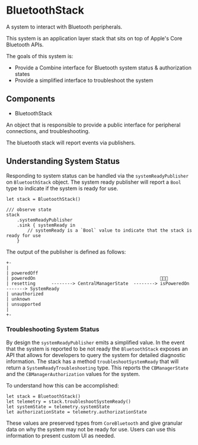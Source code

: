 # BluetoothStack

A system to interact with Bluetooth peripherals.

This system is an application layer stack that sits on top of Apple's Core Bluetooth APIs. 

The goals of this system is:

* Provide a Combine interface for Bluetooth system status & authorization states
* Provide a simplified interface to troubleshoot the system

## Components

- BluetoothStack

An object that is responsible to provide a public interface for peripheral connections, and troubleshooting.

The bluetooth stack will report events via publishers.

## Understanding System Status

Responding to system status can be handled via the `systemReadyPublisher` on `BluetoothStack` object. The system ready publisher will report a `Bool` type to indicate if the system is ready for use.

```
let stack = BluetoothStack()

/// observe state
stack
    .systemReadyPublisher
    .sink { systemReady in 
        // systemReady is a `Bool` value to indicate that the stack is ready for use
    }
```

The output of the publisher is defined as follows:

```
+-
|
| poweredOff
| poweredOn                                               
| resetting      --------> CentralManagerState  --------> isPoweredOn -------> SystemReady
| unauthorized
| unknown
| unsupported
|
+-
```

### Troubleshooting System Status

By design the `systemReadyPublisher` emits a simplified value. In the event that the system is reported to be not ready the `BluetoothStack` exposes an API that allows for developers to query the system for detailed diagnostic information. The stack has a method `troubleshootSystemReady` that will return a `SystemReadyTroubleshooting` type. This reports the `CBManagerState` and the `CBManagerAuthorization` values for the system.

To understand how this can be accomplished:

```
let stack = BluetoothStack()
let telemetry = stack.troubleshootSystemReady()
let systemState = telemetry.systemState
let authorizationState = telemetry.authorizationState
```

These values are preserved types from `CoreBluetooth` and give granular data on why the system may not be ready for use. Users can use this information to present custom UI as needed.
